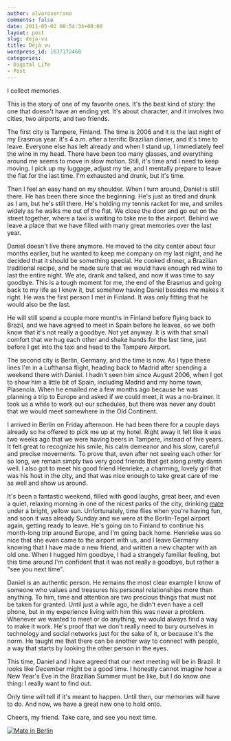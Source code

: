 ```yaml
---
author: alvaroserrano
comments: false
date: 2011-05-02 00:54:34+00:00
layout: post
slug: deja-vu
title: Déjà vu
wordpress_id: 1637172460
categories:
- Digital Life
- Post
---
```


I collect memories.

This is the story of one of my favorite ones. It's the best kind of story: the one that doesn't have an ending yet. It's about character, and it involves two cities, two airports, and two friends.

The first city is Tampere, Finland. The time is 2006 and it is the last night of my Erasmus year. It's 4 a.m. after a terrific Brazilian dinner, and it's time to leave. Everyone else has left already and when I stand up, I immediately feel the wine in my head. There have been too many glasses, and everything around me seems to move in slow motion. Still, it's time and I need to keep moving. I pick up my luggage, adjust my tie, and I mentally prepare to leave the flat for the last time. I'm exhausted and drunk, but it's time.

Then I feel an easy hand on my shoulder. When I turn around, Daniel is still there. He has been there since the beginning. He's just as tired and drunk as I am, but he's still there. He's holding my tennis racket for me, and smiles widely as he walks me out of the flat. We close the door and go out on the street together, where a taxi is waiting to take me to the airport. Behind we leave a place that we have filled with many great memories over the last year.

Daniel doesn't live there anymore. He moved to the city center about four months earlier, but he wanted to keep me company on my last night, and he decided that it should be something special. He cooked dinner, a Brazilian traditional recipe, and he made sure that we would have enough red wine to last the entire night. We ate, drank and talked, and now it was time to say goodbye. This is a tough moment for me, the end of the Erasmus and going back to my life as I knew it, but somehow having Daniel besides me makes it right. He was the first person I met in Finland. It was only fitting that he would also be the last.

He will still spend a couple more months in Finland before flying back to Brazil, and we have agreed to meet in Spain before he leaves, so we both know that it's not really a goodbye. Not yet anyway. It is with that small comfort that we hug each other and shake hands for the last time, just before I get into the taxi and head to the Tampere Airport.



The second city is Berlin, Germany, and the time is now. As I type these lines I'm in a Lufthansa flight, heading back to Madrid after spending a weekend there with Daniel. I hadn't seen him since August 2006, when I got to show him a little bit of Spain, including Madrid and my home town, Plasencia. When he emailed me a few months ago because he was planning a trip to Europe and asked if we could meet, it was a no-brainer. It took us a while to work out our schedules, but there was never any doubt that we would meet somewhere in the Old Continent.

I arrived in Berlin on Friday afternoon. He had been there for a couple days already so he offered to pick me up at my hotel. Right away it felt like it was two weeks ago that we were having beers in Tampere, instead of five years. It felt great to recognize his smile, his calm demeanor and his slow, careful and precise movements. To prove that, even after not seeing each other for so long, we remain simply two very good friends that get along pretty damn well. I also got to meet his good friend Henrieke, a charming, lovely girl that was his host in the city, and that was nice enough to take great care of me as well and show us around.

It's been a fantastic weekend, filled with good laughs, great beer, and even a quiet, relaxing morning in one of the nicest parks of the city, drinking [mate](http://en.wikipedia.org/wiki/Mate_(beverage)) under a bright, yellow sun. Unfortunately, time flies when you're having fun, and soon it was already Sunday and we were at the Berlin-Tegel airport again, getting ready to leave. He's going on to Finland to continue his month-long trip around Europe, and I'm going back home. Henrieke was so nice that she even came to the airport with us, and I leave Germany knowing that I have made a new friend, and written a new chapter with an old one. When I hugged him goodbye, I had a strangely familiar feeling, but this time around I'm confident that it was not really a goodbye, but rather a "see you next time".

Daniel is an authentic person. He remains the most clear example I know of someone who values and treasures his personal relationships more than anything. To him, time and attention are two precious things that must not be taken for granted. Until just a while ago, he didn't even have a cell phone, but in my experience living with him this was never a problem. Whenever we wanted to meet or do anything, we would always find a way to make it work. He's proof that we don't really need to bury ourselves in technology and social networks just for the sake of it, or because it's the norm. He taught me that there can be another way to connect with people, a way that starts by looking the other person in the eyes.

This time, Daniel and I have agreed that our next meeting will be in Brazil. It looks like December might be a good time. I honestly cannot imagine how a New Year's Eve in the Brazilian Summer must be like, but I do know one thing: I really want to find out.

Only time will tell if it's meant to happen. Until then, our memories will have to do. And now, we have a great new one to hold onto.

Cheers, my friend. Take care, and see you next time.



[![Mate in Berlin](http://farm6.static.flickr.com/5262/5678188902_c1e0cc1c01.jpg)](http://www.flickr.com/photos/analogsenses/5678188902/)
